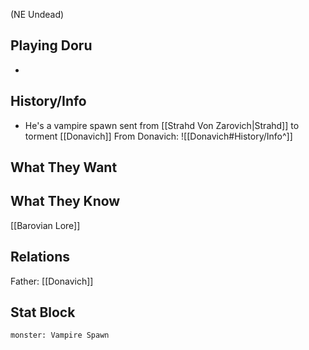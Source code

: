 (NE Undead)
## Playing Doru
-

## History/Info
- He's a vampire spawn sent from [[Strahd Von Zarovich|Strahd]] to torment [[Donavich]]
From Donavich:
![[Donavich#History/Info^]]

## What They Want

## What They Know
[[Barovian Lore]]

## Relations
Father: [[Donavich]]

## Stat Block

```statblock
monster: Vampire Spawn
```
